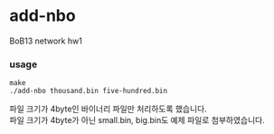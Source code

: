 # add-nbo
BoB13 network hw1

### usage

```
make
./add-nbo thousand.bin five-hundred.bin
```

파일 크기가 4byte인 바이너리 파일만 처리하도록 했습니다.<br>
파일 크기가 4byte가 아닌 small.bin, big.bin도 예제 파일로 첨부하였습니다.


